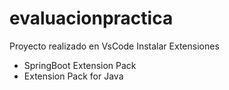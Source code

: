 # evaluacionpractica
Proyecto realizado en VsCode
Instalar Extensiones
* SpringBoot Extension Pack
* Extension Pack for Java
